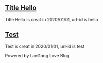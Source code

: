 ## [Title Hello](hello.md)

Title Hello is creat in 2020/01/01, url-id is hello

## [Test](test.md)

Test is creat in 2020/01/01, url-id is test


Powered by LanGong Love Blog
